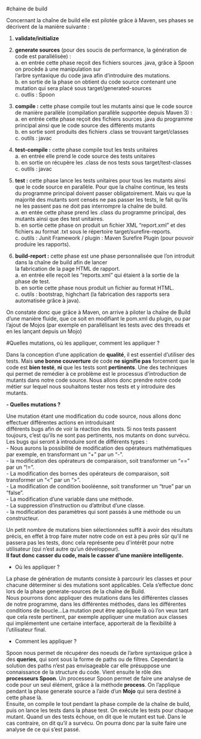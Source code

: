 #chaine de build

Concernant la chaîne de build elle est pilotée grâce à Maven, ses phases se décrivent de la manière suivante  : <br/>


1. **validate/initialize** <br/>


2. **generate sources** (pour des soucis de performance, la génération de code est parallélisée) : <br/>
      a.    en entrée cette phase reçoit des fichiers sources .java, grâce à Spoon on procède à une manipulation sur <br/>
            l’arbre syntaxique du code java afin d’introduire des mutations. <br/>
      b.    en sortie de la phase on obtient du code source contenant une mutation qui sera placé sous
            target/generated-sources <br/>
      c.    outlis : Spoon <br/>


3. **compile :** cette phase compile tout les mutants ainsi que le code source de manière parallèle (compilation
   parallèle supportée depuis Maven 3) : <br/>
      a.    en entrée cette phase reçoit des fichiers sources .java du programme principal ainsi que le code source des
            différents mutants <br/>
      b.    en sortie sont produits des fichiers .class se trouvant target/classes <br/>
      c.    outils : javac <br/>


4. **test-compile :** cette phase compile tout les tests unitaires <br/>
      a.    en entrée elle prend le code source des tests unitaires <br/>
      b.    en sortie on récupère les .class de nos tests sous target/test-classes <br/>
      c.    outils : javac <br/>


5. **test  :** cette phase lance les tests unitaires pour tous les mutants ainsi que le code source en parallèle. Pour que
   la chaîne continue, les tests du programme principal doivent passer obligatoirement. Mais vu que la majorité des
   mutants sont censés ne pas passer les tests, le fait qu’ils ne les passent pas ne doit pas interrompre la chaîne de
   build. <br/>
      a.    en entée cette phase prend les .class du programme principal, des mutants ainsi que des test unitaires. <br/>
      b.    en sortie cette phase on produit un fichier XML “report.xml” et des fichiers au format .txt sous
            le répertoire target/surefire-reports. <br/>
      c.    outils : Junit Framework  / plugin : Maven Surefire Plugin (pour pouvoir produire les rapports). <br/>


6. **build-report :** cette phase est une phase personnalisée que l’on introduit dans la chaîne de build afin de lancer <br/>
   la fabrication de la page HTML de rapport. <br/>
      a.    en entrée elle reçoit les “reports.xml” qui étaient à la sortie de la phase de test. <br/>
      b.    en sortie cette phase nous produit un fichier au format HTML. <br/>
      c.    outils : bootstrap, highchart (la fabrication des rapports sera automatisée grâce à java). <br/>


On constate donc que grâce à Maven, on arrive à piloter la chaîne de Build d’une manière fluide, que ce soit en modifiant
le pom.xml du plugin, ou par l’ajout de Mojos (par exemple en parallélisant les tests avec des threads et en les lançant
depuis un Mojo) <br/>


#Quelles mutations, où les appliquer, comment les appliquer ? <br/>

Dans la conception d’une application de **qualité**, il est essentiel d’utiliser des tests. Mais **une bonne
couverture** de code **ne signifie pas** forcement que le code est **bien testé**, **ni** que les tests sont **pertinents**.
Une des techniques qui permet de remédier à ce problème est le processus d’introduction de mutants dans notre code source.
Nous allons donc prendre notre code métier sur lequel nous souhaitons tester nos tests et y introduire des mutants. <br/>


**- Quelles mutations ?** <br/>

Une mutation étant une modification du code source, nous allons donc effectuer différentes actions en introduisant <br/>
différents bugs afin de voir la réaction des tests. Si nos tests passent toujours, c’est qu’ils ne sont pas pertinents,
nos mutants on donc survécu. Les bugs qui seront à introduire sont de différents types : <br/>
        - Nous aurons la possibilité de modification des opérateurs mathématiques par exemple, en transformant un “+” par un “-”. <br/>
        - la modification des opérateurs de comparaison, soit transformer un “==” par un “!=”. <br/>
        - La modification des bornes des opérateurs de comparaison, soit transformer un “<” par un “>”. <br/>
        - La modification de condition booléenne, soit transformer un “true” par un “false”. <br/>
        - La modification d’une variable dans une méthode. <br/>
        - La suppression d’instruction ou d’attribut d’une classe. <br/>
        - la modification des paramètres qui sont passés à une méthode ou un constructeur. <br/>

Un petit nombre de mutations bien sélectionnées suffit à avoir des résultats précis, en effet à trop faire muter
notre code on est à peu près sûr qu’il ne passera pas les tests, donc cela représente peu d'intérêt pour
notre utilisateur (qui n’est autre qu’un développeur). <br/>
**Il faut donc casser du code, mais le casser d’une manière intelligente.** <br/>

- Où les appliquer ? <br/>

La phase de génération de mutants consiste à parcourir les classes et pour chacune déterminer si des mutations
sont applicables. Cela s’effectue donc lors de la phase generate-sources de la chaîne de Build. <br/>
Nous pourrons donc appliquer des mutations dans les différentes classes de notre programme, dans les différentes
méthodes, dans les différentes conditions de boucle…La mutation peut être appliquée là où l’on veux tant que cela
reste pertinent, par exemple appliquer une mutation aux classes qui implémentent une certaine
interface, apporterait de la flexibilité à l’utilisateur final. <br/>

- Comment les appliquer ? <br/>

Spoon nous permet de récupérer des noeuds de l’arbre syntaxique grâce à des **queries**, qui sont sous la forme de paths
ou de filtres. Cependant la solution des paths n’est pas envisageable car elle présuppose une connaissance de la structure du code.
Vient ensuite le rôle des **processeurs Spoon**. Un processeur Spoon permet de faire une analyse de code pour un
seul élément, grâce à la méthode **process**. On l’applique pendant la phase generate source a l’aide d’un **Mojo** qui sera
destiné à cette phase là. <br/>
Ensuite, on compile le tout pendant la phase compile de la chaîne de build, puis on lance les tests dans la phase test.
On exécute les tests pour chaque mutant. Quand un des tests échoue, on dit que le mutant est tué. Dans le cas contraire,
on dit qu’il a survécu. On pourra donc par la suite faire une analyse de ce qui s’est passé. <br/>